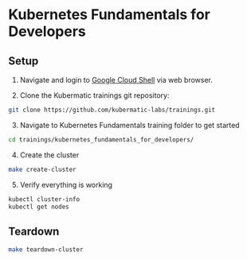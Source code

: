 # Kubernetes Fundamentals for Developers

## Setup

1. Navigate and login to [Google Cloud Shell](https://ssh.cloud.google.com ) via web browser. 

2. Clone the Kubermatic trainings git repository:

```bash
git clone https://github.com/kubermatic-labs/trainings.git
```

3. Navigate to Kubernetes Fundamentals training folder to get started

```bash
cd trainings/kubernetes_fundamentals_for_developers/
```

4. Create the cluster
   
```bash
make create-cluster
```

5. Verify everything is working
```bash
kubectl cluster-info
kubectl get nodes
```

## Teardown

```bash
make teardown-cluster
```
